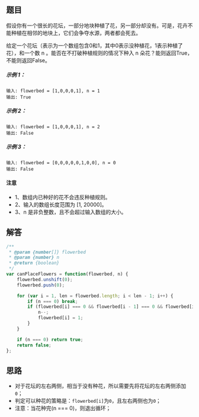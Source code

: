 ## 题目
假设你有一个很长的花坛，一部分地块种植了花，另一部分却没有。可是，花卉不能种植在相邻的地块上，它们会争夺水源，两者都会死去。

给定一个花坛（表示为一个数组包含0和1，其中0表示没种植花，1表示种植了花），和一个数 n 。能否在不打破种植规则的情况下种入 n 朵花？能则返回True，不能则返回False。

##### 示例 1：

```
输入: flowerbed = [1,0,0,0,1], n = 1
输出: True
```

##### 示例 2：

```
输入: flowerbed = [1,0,0,0,1], n = 2
输出: False
```

##### 示例 3：

```
输入: flowerbed = [0,0,0,0,0,1,0,0], n = 0
输出: False
```

#### 注意

- 1、数组内已种好的花不会违反种植规则。
- 2、输入的数组长度范围为 [1, 20000]。
- 3、n 是非负整数，且不会超过输入数组的大小。

## 解答

```javascript
/**
 * @param {number[]} flowerbed
 * @param {number} n
 * @return {boolean}
 */
var canPlaceFlowers = function(flowerbed, n) {
    flowerbed.unshift(0);
    flowerbed.push(0);

    for (var i = 1, len = flowerbed.length; i < len - 1; i++) {
        if (n === 0) break;
        if (flowerbed[i] === 0 && flowerbed[i - 1] === 0 && flowerbed[i + 1] === 0) {
            n--;
            flowerbed[i] = 1;
        }
    }

    if (n === 0) return true;
    return false;
};
```


## 思路

- 对于花坛的左右两侧，相当于没有种花，所以需要先将花坛的左右两侧添加`0`；
- 判定可以种花的策略是：`flowerbed[i]`为`0`，且左右两侧也为`0`；
- 注意：当花种完(n === 0)，则退出循环；
